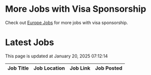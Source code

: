 # More Jobs with Visa Sponsorship

Check out [Europe Jobs](https://github.com/sureshparimi/europejobs#latest-jobs) for more jobs with visa sponsorship.

# Latest Jobs

This page is updated at January 20, 2025 07:12:14

| Job Title | Job Location | Job Link | Job Posted |
| --- | --- | --- | --- |
